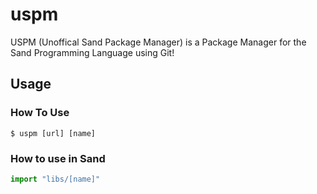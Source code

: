 # uspm
USPM (Unoffical Sand Package Manager) is a Package Manager for the Sand Programming Language using Git!
## Usage
### How To Use
```
$ uspm [url] [name]
```
### How to use in Sand
```js
import "libs/[name]"
```

